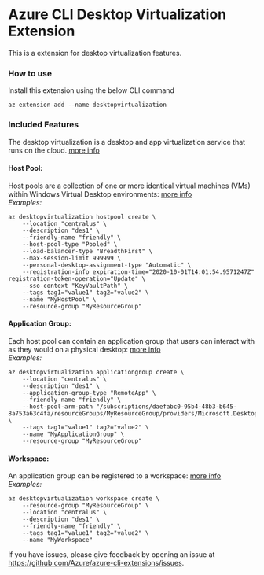 # Azure CLI Desktop Virtualization Extension #
This is a extension for desktop virtualization features.

### How to use ###
Install this extension using the below CLI command
```
az extension add --name desktopvirtualization
```

### Included Features
The desktop virtualization is a desktop and app virtualization service that runs on the cloud. [more info](https://learn.microsoft.com/azure/virtual-desktop/overview)
#### Host Pool:
Host pools are a collection of one or more identical virtual machines (VMs) within Windows Virtual Desktop environments: [more info](https://learn.microsoft.com/azure/virtual-desktop/create-host-pools-azure-marketplace)\
*Examples:*
```
az desktopvirtualization hostpool create \
    --location "centralus" \
    --description "des1" \
    --friendly-name "friendly" \
    --host-pool-type "Pooled" \
    --load-balancer-type "BreadthFirst" \
    --max-session-limit 999999 \
    --personal-desktop-assignment-type "Automatic" \
    --registration-info expiration-time="2020-10-01T14:01:54.9571247Z" registration-token-operation="Update" \
    --sso-context "KeyVaultPath" \
    --tags tag1="value1" tag2="value2" \
    --name "MyHostPool" \
    --resource-group "MyResourceGroup"
```

#### Application Group:
Each host pool can contain an application group that users can interact with as they would on a physical desktop: [more info](https://learn.microsoft.com/azure/virtual-desktop/manage-app-groups)\
*Examples:*
```
az desktopvirtualization applicationgroup create \
    --location "centralus" \
    --description "des1" \
    --application-group-type "RemoteApp" \
    --friendly-name "friendly" \
    --host-pool-arm-path "/subscriptions/daefabc0-95b4-48b3-b645-8a753a63c4fa/resourceGroups/MyResourceGroup/providers/Microsoft.DesktopVirtualization/hostPools/MyHostPool" \
    --tags tag1="value1" tag2="value2" \
    --name "MyApplicationGroup" \
    --resource-group "MyResourceGroup"
```

#### Workspace:
An application group can be registered to a workspace: [more info](https://learn.microsoft.com/azure/virtual-desktop/create-validation-host-pool)\
*Examples:*
```
az desktopvirtualization workspace create \
    --resource-group "MyResourceGroup" \
    --location "centralus" \
    --description "des1" \
    --friendly-name "friendly" \
    --tags tag1="value1" tag2="value2" \
    --name "MyWorkspace"
```

If you have issues, please give feedback by opening an issue at https://github.com/Azure/azure-cli-extensions/issues.